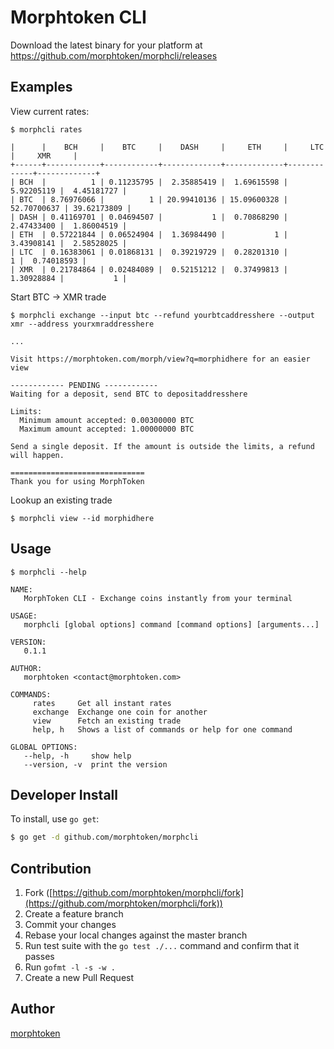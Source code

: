 # Morphtoken CLI

Download the latest binary for your platform at https://github.com/morphtoken/morphcli/releases


## Examples

View current rates:

```
$ morphcli rates

|      |    BCH     |    BTC     |    DASH     |     ETH     |     LTC     |     XMR     |
+------+------------+------------+-------------+-------------+-------------+-------------+
| BCH  |          1 | 0.11235795 |  2.35885419 |  1.69615598 |  5.92205119 |  4.45181727 |
| BTC  | 8.76976066 |          1 | 20.99410136 | 15.09600328 | 52.70700637 | 39.62173809 |
| DASH | 0.41169701 | 0.04694507 |           1 |  0.70868290 |  2.47433400 |  1.86004519 |
| ETH  | 0.57221844 | 0.06524904 |  1.36984490 |           1 |  3.43908141 |  2.58528025 |
| LTC  | 0.16383061 | 0.01868131 |  0.39219729 |  0.28201310 |           1 |  0.74018593 |
| XMR  | 0.21784864 | 0.02484089 |  0.52151212 |  0.37499813 |  1.30928884 |           1 |
```

Start BTC -> XMR trade

```
$ morphcli exchange --input btc --refund yourbtcaddresshere --output xmr --address yourxmraddresshere

...

Visit https://morphtoken.com/morph/view?q=morphidhere for an easier view

------------ PENDING ------------
Waiting for a deposit, send BTC to depositaddresshere

Limits:
  Minimum amount accepted: 0.00300000 BTC
  Maximum amount accepted: 1.00000000 BTC

Send a single deposit. If the amount is outside the limits, a refund will happen.

==============================
Thank you for using MorphToken
```

Lookup an existing trade

```
$ morphcli view --id morphidhere
```


## Usage

```
$ morphcli --help

NAME:
   MorphToken CLI - Exchange coins instantly from your terminal

USAGE:
   morphcli [global options] command [command options] [arguments...]

VERSION:
   0.1.1

AUTHOR:
   morphtoken <contact@morphtoken.com>

COMMANDS:
     rates     Get all instant rates
     exchange  Exchange one coin for another
     view      Fetch an existing trade
     help, h   Shows a list of commands or help for one command

GLOBAL OPTIONS:
   --help, -h     show help
   --version, -v  print the version
```

## Developer Install

To install, use `go get`:

```bash
$ go get -d github.com/morphtoken/morphcli
```

## Contribution

1. Fork ([https://github.com/morphtoken/morphcli/fork](https://github.com/morphtoken/morphcli/fork))
1. Create a feature branch
1. Commit your changes
1. Rebase your local changes against the master branch
1. Run test suite with the `go test ./...` command and confirm that it passes
1. Run `gofmt -l -s -w .`
1. Create a new Pull Request

## Author

[morphtoken](https://github.com/morphtoken)
